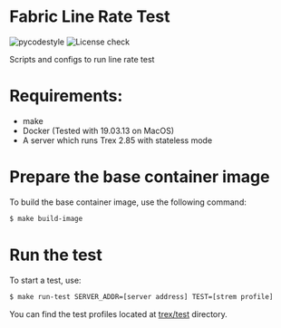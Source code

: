 <!--
SPDX-FileCopyrightText: Copyright 2020-present Open Networking Foundation.
SPDX-License-Identifier: Apache-2.0
-->
Fabric Line Rate Test
====

![pycodestyle](https://github.com/stratum/fabric-line-rate-test/workflows/Check%20Python%20code%20style/badge.svg?branch=master)
![License check](https://github.com/stratum/fabric-line-rate-test/workflows/Check%20license/badge.svg)

Scripts and configs to run line rate test

# Requirements:

 - make
 - Docker (Tested with 19.03.13 on MacOS)
 - A server which runs Trex 2.85 with stateless mode

# Prepare the base container image

To build the base container image, use the following command:

```bash
$ make build-image
```

# Run the test

To start a test, use:

```bash
$ make run-test SERVER_ADDR=[server address] TEST=[strem profile]
```

You can find the test profiles located at [trex/test](trex/test) directory.

